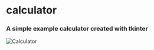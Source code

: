 # calculator

### A simple example calculator created with tkinter 
![Calculator](https://user-images.githubusercontent.com/107812973/182527572-567431c2-a678-4387-8a09-d3939a0ad2a6.png)
